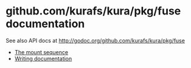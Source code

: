 # github.com/kurafs/kura/pkg/fuse documentation

See also API docs at http://godoc.org/github.com/kurafs/kura/pkg/fuse

- [The mount sequence](mount-sequence.md)
- [Writing documentation](writing-docs.md)
